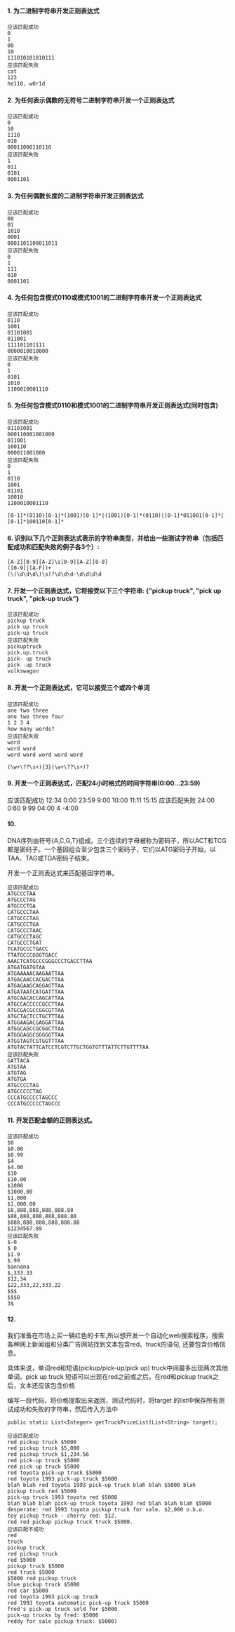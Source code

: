 
#### 1. 为二进制字符串开发正则表达式
```
应该匹配成功
0
1
00
10
111010101010111
应该匹配失败
cat
123
he110, w0r1d
```

#### 2. 为任何表示偶数的无符号二进制字符串开发一个正则表达式
```
应该匹配成功
0
10
1110
010
00011000110110
应该匹配失败
1
011
0101
0001101
```

#### 3. 为任何偶数长度的二进制字符串开发正则表达式
```
应该匹配成功
00
01
1010
0001
0001101100011011
应该匹配失败
0
1
111
010
0001101
```

#### 4. 为任何包含模式0110或模式1001的二进制字符串开发一个正则表达式
```
应该匹配成功
0110
1001
01101001
011001
111101101111
0000010010000
应该匹配失败
0
1
0101
1010
1100010001110
```

#### 5. 为任何包含模式0110和模式1001的二进制字符串开发正则表达式(同时包含)
```
应该匹配成功
01101001
000110001001000
011001
100110
000011001000
应该匹配失败
0
1
0110
1001
01101
10010
1100010001110
```

```
[0-1]*(0110)[0-1]*(1001)[0-1]*|(1001)[0-1]*(0110)|[0-1]*011001[0-1]*|[0-1]*100110[0-1]*
```
#### 6. 识别以下几个正则表达式表示的字符串类型，并给出一些测试字符串（包括匹配成功和匹配失败的例子各3个）:

```
[A-Z][0-9][A-Z]\s[0-9][A-Z][0-9]
([0-9]|[A-F])+
(\(\d\d\d\)\s)?\d\d\d-\d\d\d\d
```

#### 7. 开发一个正则表达式，它将接受以下三个字符串: {"pickup truck", "pick up truck", "pick-up truck"}

```
应该匹配成功
pickup truck
pick up truck
pick-up truck
应该匹配失败
pickuptruck
pick.up.truck
pick- up truck
pick -up truck
volkswagon
```

#### 8. 开发一个正则表达式，它可以接受三个或四个单词

```
应该匹配成功
one two three
one two three four
1 2 3 4
how many words?
应该匹配失败
word
word word
word word word word word
```

```
(\w+\??\s+){3}(\w+\??\s+)?
```
#### 9. 开发一个正则表达式，匹配24小时格式的时间字符串(0:00…23:59)
应该匹配成功
12:34
0:00
23:59
9:00
10:00
11:11
15:15
应该匹配失败
24:00
0:60
9:99
04:00
4
-4:00

#### 10. 
DNA序列由符号{A,C,G,T}组成。三个连续的字母被称为密码子，所以ACT和TCG都是密码子。一个基因组合至少包含三个密码子，它们以ATG密码子开始，以TAA、TAG或TGA密码子结束。

开发一个正则表达式来匹配基因字符串。
```
应该匹配成功
ATGCCCTAA
ATGCCCTAG
ATGCCCTGA
CATGCCCTAA
CATGCCCTAG
CATGCCCTGA
CATGCCCTAAC
CATGCCCTAGC
CATGCCCTGAT
TCATGCCCTGACC
TTATGCCCGGGTGACC
AAACTCATGCCCGGGCCCTGACCTTAA
ATGATGATGTAA
ATGAAAAACAAGAATTAA
ATGACAACCACGACTTAA
ATGAGAAGCAGGAGTTAA
ATGATAATCATGATTTAA
ATGCAACACCAGCATTAA
ATGCCACCCCCGCCTTAA
ATGCGACGCCGGCGTTAA
ATGCTACTCCTGCTTTAA
ATGGAAGACGAGGATTAA
ATGGCAGCCGCGGCTTAA
ATGGGAGGCGGGGGTTAA
ATGGTAGTCGTGGTTTAA
ATGTACTATTCATCCTCGTCTTGCTGGTGTTTATTCTTGTTTTAA
应该匹配失败
GATTACA
ATGTAA
ATGTAG
ATGTGA
ATGCCCCTAG
ATGCCCCCTAG
CCCATGCCCCTAGCCC
CCCATGCCCCCTAGCCC
```

#### 11. 开发匹配金额的正则表达式。

```
应该匹配成功
$0
$0.00
$0.99
$4
$4.00
$10
$10.00
$1000
$1000.00
$1,000
$1,000.00
$8,888,888,888,888.88
$88,888,888,888,888.88
$888,888,888,888,888.88
$1234567.89
应该匹配失败
$-0
$ 0
$1.9
$.99
bannana
$,333.33
$12,34
$22,333,22,333.22
$$$
$$$0
3$
```

#### 12. 
我们准备在市场上买一辆红色的卡车,所以想开发一个自动化web搜索程序，搜索各种网上新闻组和分类广告网站找到文本包含red、truck的语句, 还要包含价格信息。

具体来说，单词red和短语(pickup/pick-up/pick up) truck中间最多出现两次其他单词。pick up truck 短语可以出现在red之前或之后。在red和pickup truck之后，文本还应该包含价格

编写一段代码，将价格提取出来返回，测试代码时，将target 的list中保存所有测试成功和失败的字符串，然后传入方法中
```
public static List<Integer> getTruckPriceList(List<String> target);
```

```
应该匹配成功
red pickup truck $5000
red pickup truck $5,000
red pickup truck $1,234.56
red pick-up truck $5000
red pick up truck $5000
red toyota pick-up truck $5000
red toyota 1993 pick-up truck $5000
blah blah red toyota 1993 pick-up truck blah blah $5000 blah
pickup truck red $5000
pick-up truck 1993 toyota red $5000
blah blah blah pick-up truck toyota 1993 red blah blah blah $5000
desperate: red 1993 toyota pickup truck for sale. $2,000 o.b.o.
toy pickup truck - cherry red: $12.
red red pickup pickup truck truck $5000.
应该匹配不成功
red
truck
pickup truck
red pickup truck
red $5000
pickup truck $5000
red truck $5000
$5000 red pickup truck
blue pickup truck $5000
red car $5000
red toyota 1993 pick-up truck
red 1993 toyota automatic pick-up truck $5000
fred's pick-up truck sold for $5000
pick-up trucks by fred: $5000
reddy for sale pickup truck: $5000)
```